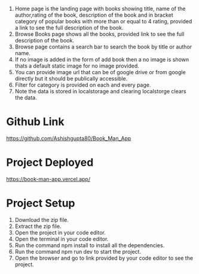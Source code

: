 1. Home page is the landing page with books showing title, name of the author,rating of the book, description of the book and in bracket category of popular books with more than or equal to 4 rating, provided a link to see the full description of the book.
2. Browse Books page shows all the books, provided link to see the full description of the book.
3. Browse page contains a search bar to search the book by title or author name.
4. If no image is added in the form of add book then a no image is shown thats a default static image for no image provided.
5. You can provide image url that can be of google drive or from google directly but it should be publically accessible.
6. Filter for category is provided on each and every page.
7. Note the data is stored in localstorage and clearing localstorge clears the data.

# Github Link

https://github.com/Ashishgupta80/Book_Man_App

# Project Deployed

https://book-man-app.vercel.app/

# Project Setup

1. Download the zip file.
2. Extract the zip file.
3. Open the project in your code editor.
4. Open the terminal in your code editor.
5. Run the command npm install to install all the dependencies.
6. Run the command npm run dev to start the project.
7. Open the browser and go to link provided by your code editor to see the project.
